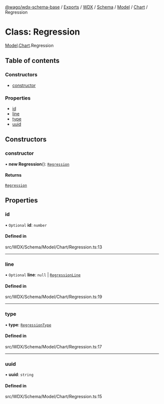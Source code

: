 [@wago/wdx-schema-base](../README.md) / [Exports](../modules.md) / [WDX](../modules/WDX.md) / [Schema](../modules/WDX.Schema.md) / [Model](../modules/WDX.Schema.Model.md) / [Chart](../modules/WDX.Schema.Model.Chart.md) / Regression

# Class: Regression

[Model](../modules/WDX.Schema.Model.md).[Chart](../modules/WDX.Schema.Model.Chart.md).Regression

## Table of contents

### Constructors

- [constructor](WDX.Schema.Model.Chart.Regression.md#constructor)

### Properties

- [id](WDX.Schema.Model.Chart.Regression.md#id)
- [line](WDX.Schema.Model.Chart.Regression.md#line)
- [type](WDX.Schema.Model.Chart.Regression.md#type)
- [uuid](WDX.Schema.Model.Chart.Regression.md#uuid)

## Constructors

### constructor

• **new Regression**(): [`Regression`](WDX.Schema.Model.Chart.Regression.md)

#### Returns

[`Regression`](WDX.Schema.Model.Chart.Regression.md)

## Properties

### id

• `Optional` **id**: `number`

#### Defined in

src/WDX/Schema/Model/Chart/Regression.ts:13

___

### line

• `Optional` **line**: ``null`` \| [`RegressionLine`](WDX.Schema.Model.Chart.RegressionLine.md)

#### Defined in

src/WDX/Schema/Model/Chart/Regression.ts:19

___

### type

• **type**: [`RegressionType`](../enums/WDX.Schema.Model.Chart.RegressionType.md)

#### Defined in

src/WDX/Schema/Model/Chart/Regression.ts:17

___

### uuid

• **uuid**: `string`

#### Defined in

src/WDX/Schema/Model/Chart/Regression.ts:15

